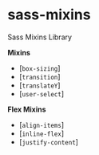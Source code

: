 # sass-mixins
Sass Mixins Library

**Mixins**

* [`box-sizing`]
* [`transition`]
* [`translateY`]
* [`user-select`]

**Flex Mixins**

* [`align-items`]
* [`inline-flex`]
* [`justify-content`]
